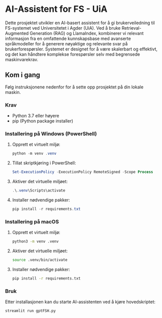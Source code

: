 # AI-Assistent for FS - UiA

Dette prosjektet utvikler en AI-basert assistent for å gi brukerveiledning til FS-systemet ved Universitetet i Agder (UiA). Ved å bruke Retrieval-Augmented Generation (RAG) og LlamaIndex, kombinerer vi relevant informasjon fra en omfattende kunnskapsbase med avanserte språkmodeller for å generere nøyaktige og relevante svar på brukerforespørsler. Systemet er designet for å være skalerbart og effektivt, og det kan håndtere komplekse forespørsler selv med begrensede maskinvarekrav.

## Kom i gang

Følg instruksjonene nedenfor for å sette opp prosjektet på din lokale maskin.

### Krav

- Python 3.7 eller høyere
- pip (Python package installer)

### Installering på Windows (PowerShell)

1. Opprett et virtuelt miljø:
    ```powershell
    python -m venv .venv
    ```

2. Tillat skriptkjøring i PowerShell:
    ```powershell
    Set-ExecutionPolicy -ExecutionPolicy RemoteSigned -Scope Process
    ```

3. Aktiver det virtuelle miljøet:
    ```powershell
    .\.venv\Scripts\activate
    ```

4. Installer nødvendige pakker:
    ```powershell
    pip install -r requirements.txt
    ```

### Installering på macOS

1. Opprett et virtuelt miljø:
    ```bash
    python3 -m venv .venv
    ```

2. Aktiver det virtuelle miljøet:
    ```bash
    source .venv/bin/activate
    ```

3. Installer nødvendige pakker:
    ```bash
    pip install -r requirements.txt
    ```

### Bruk

Etter installasjonen kan du starte AI-assistenten ved å kjøre hovedskriptet:

```bash
streamlit run gptFSH.py

